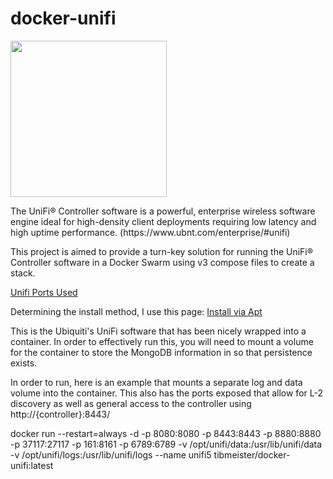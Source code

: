 [ubilogo]: https://prd-www-cdn.ubnt.com/media/images/dashboard/logos/unifi.svg

# docker-unifi
<a href="https://www.ubnt.com/enterprise/#unifi">
<img src="https://prd-www-cdn.ubnt.com/media/images/dashboard/logos/unifi.svg" width="250" height="250" />
</a>
<p>
The UniFi® Controller software is a powerful, enterprise wireless software engine ideal for high-density client deployments requiring low latency and high uptime performance. (https://www.ubnt.com/enterprise/#unifi)
</p>
<p>
This project is aimed to provide a turn-key solution for running the UniFi® Controller software in a Docker Swarm using v3 compose files to create a stack.
</p>

[Unifi Ports Used](https://help.ubnt.com/hc/en-us/articles/218506997-UniFi-Ports-Used)

Determining the install method, I use this page:
[Install via Apt](https://help.ubnt.com/hc/en-us/articles/220066768-UniFi-How-to-Install-Update-via-APT-on-Debian-or-Ubuntu)

This is the Ubiquiti's UniFi software that has been nicely wrapped into a container.  In order to effectively run this, you will need to mount a volume for the container to store the MongoDB information in so that persistence exists.

In order to run, here is an example that mounts a separate log and data volume into the container.  This also has the ports exposed that allow for L-2 discovery as well as general access to the controller using http://{controller}:8443/

docker run --restart=always -d -p 8080:8080 -p 8443:8443 -p 8880:8880 -p 37117:27117 -p 161:8161 -p 6789:6789 -v /opt/unifi/data:/usr/lib/unifi/data -v /opt/unifi/logs:/usr/lib/unifi/logs --name unifi5 tibmeister/docker-unifi:latest
